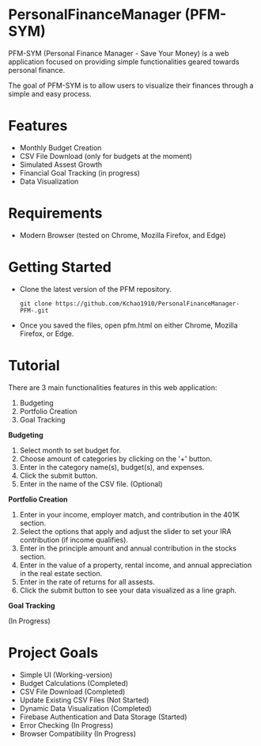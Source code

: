 # PersonalFinanceManager (PFM-SYM)

PFM-SYM (Personal Finance Manager - Save Your Money) is a web application focused on providing simple functionalities geared towards personal finance.

The goal of PFM-SYM is to allow users to visualize their finances through a simple and easy process.

# Features
* Monthly Budget Creation
* CSV File Download (only for budgets at the moment)
* Simulated Assest Growth
* Financial Goal Tracking (in progress)
* Data Visualization

# Requirements
* Modern Browser (tested on Chrome, Mozilla Firefox, and Edge)

# Getting Started
* Clone the latest version of the PFM repository.<br>
    ```
    git clone https://github.com/Kchao1910/PersonalFinanceManager-PFM-.git
    ```
* Once you saved the files, open pfm.html on either Chrome, Mozilla Firefox, or Edge.

# Tutorial
There are 3 main functionalities features in this web application:<br>

1) Budgeting
2) Portfolio Creation
3) Goal Tracking

**Budgeting**
1) Select month to set budget for.
2) Choose amount of categories by clicking on the '+' button.
3) Enter in the category name(s), budget(s), and expenses.
4) Click the submit button.
5) Enter in the name of the CSV file. (Optional)

**Portfolio Creation**

1) Enter in your income, employer match, and contribution in the 401K section.
2) Select the options that apply and adjust the slider to set your IRA contribution (if income qualifies).
3) Enter in the principle amount and annual contribution in the stocks section.
4) Enter in the value of a property, rental income, and annual appreciation in the real estate section.
5) Enter in the rate of returns for all assests.
6) Click the submit button to see your data visualized as a line graph.

**Goal Tracking**

(In Progress)
# Project Goals
* Simple UI (Working-version)
* Budget Calculations (Completed)
* CSV File Download (Completed)
* Update Existing CSV Files (Not Started)
* Dynamic Data Visualization (Completed)
* Firebase Authentication and Data Storage (Started)
* Error Checking (In Progress)
* Browser Compatibility (In Progress)

